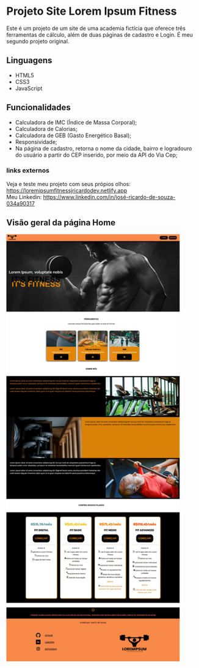 # Projeto Site Lorem Ipsum Fitness
 Este é um projeto de um site de uma academia fictícia que oferece três ferramentas de cálculo, além de duas páginas de cadastro e Login. É meu segundo projeto original.


 ## Linguagens

 <ul>
    <li>HTML5</li>
    <li>CSS3</li>
    <li>JavaScript</li>
 </ul>

 ## Funcionalidades

<ul>
 <li>Calculadora de IMC (Índice de Massa Corporal);</li>
 <li>Calculadora de Calorias;</li>
 <li>Calculadora de GEB (Gasto Energético Basal);</li>
 <li>Responsividade;</li>
 <li>Na página de cadastro, retorna o nome da cidade, bairro e logradouro do usuário a partir do CEP inserido, por meio da API do Via Cep;</li>
 </ul>

 ### links externos

 Veja e teste meu projeto com seus própios olhos: https://loremipsumfitnessjricardodev.netlify.app
 <br>
 Meu Linkedin: https://www.linkedin.com/in/josé-ricardo-de-souza-034a90317

 ## Visão geral da página Home

 <img src = "./imagens/site-academia-print-home.jpeg" style = "width: 90%"></img>













 <!-- ## Demonstrações

 Na imagem acima, vemos que o usuário inseriu sua altura como 1,52 e seu peso como 61,2 -->















   <!-- Este projeto é um site de uma <span>academia fictícia</span> que oferece <span>três ferramentas de cálculo</span> que desenvolvi usando <span>JavaScript</span>, sendo elas para obtenção de <span>IMC (Índice de Massa Corporal)</span>, <span>valor calórico</span> e de <span>GEB (Gasto Energético Basal)</span>. Neste projeto, inseri logo tudo que aprendi com <span>JavaScript</span> usando a <span>API do Via Cep</span> e o conceito de <span>Mobile First</span>. -->
